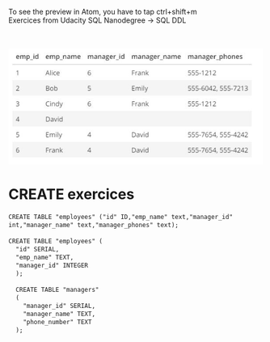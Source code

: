 
To see the preview in Atom, you have to tap ctrl+shift+m </br>
Exercices from Udacity SQL Nanodegree -> SQL DDL  </br> </br> </br>

![](unnormlized_table.JPG)


# CREATE  exercices


```
CREATE TABLE "employees" ("id" ID,"emp_name" text,"manager_id" int,"manager_name" text,"manager_phones" text);

CREATE TABLE "employees" (
  "id" SERIAL,
  "emp_name" TEXT,
  "manager_id" INTEGER
  );

  CREATE TABLE "managers"
  (
    "manager_id" SERIAL,
    "manager_name" TEXT,
    "phone_number" TEXT
  );
```
